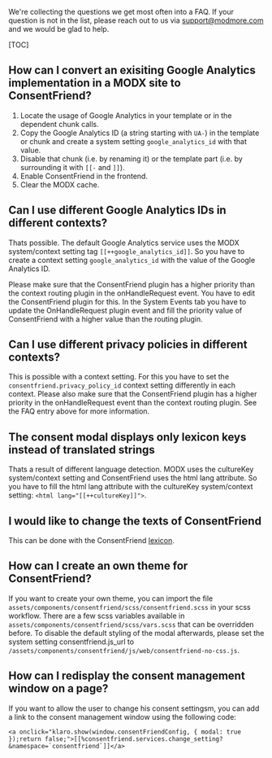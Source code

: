 We're collecting the questions we get most often into a FAQ. If your question is
not in the list, please reach out to us via support@modmore.com and we would be
glad to help.

[TOC]

## How can I convert an exisiting Google Analytics implementation in a MODX site to ConsentFriend?  

1. Locate the usage of Google Analytics in your template or in the dependent
chunk calls.
2. Copy the Google Analytics ID (a string starting with `UA-`) in
the template or chunk and create a system setting `google_analytics_id`
with that value.
3. Disable that chunk (i.e. by renaming it) or the template
part (i.e. by surrounding it with `[[-` and `]]`).
4. Enable ConsentFriend in the frontend.
5. Clear the MODX cache.

## Can I use different Google Analytics IDs in different contexts?

Thats possible. The default Google Analytics service uses the MODX
system/context setting tag `[[++google_analytics_id]]`. So you have to create a
context setting `google_analytics_id` with the value of the Google Analytics ID.

Please make sure that the ConsentFriend plugin has a higher priority than the
context routing plugin in the onHandleRequest event. You have to edit the
ConsentFriend plugin for this. In the System Events tab you have to update the
OnHandleRequest plugin event and fill the priority value of ConsentFriend with a
higher value than the routing plugin.

## Can I use different privacy policies in different contexts?

This is possible with a context setting. For this you have to set the
`consentfriend.privacy_policy_id` context setting differently in each context.
Please also make sure that the ConsentFriend plugin has a higher priority in the
onHandleRequest event than the context routing plugin. See the FAQ entry above
for more information.

## The consent modal displays only lexicon keys instead of translated strings

Thats a result of different language detection. MODX uses the cultureKey
system/context setting and ConsentFriend uses the html lang attribute. So you
have to fill the html lang attribute with the cultureKey system/context setting:
`<html lang="[[++cultureKey]]">`.

## I would like to change the texts of ConsentFriend

This can be done with the ConsentFriend [lexicon](06_Lexicon.md).

## How can I create an own theme for ConsentFriend?

If you want to create your own theme, you can import the file
`assets/components/consentfriend/scss/consentfriend.scss` in your scss workflow. There
are a few scss variables available in
`assets/components/consentfriend/scss/vars.scss` that can be overridden
before. To disable the default styling of the modal afterwards, please set the
system setting consentfriend.js_url to
`/assets/components/consentfriend/js/web/consentfriend-no-css.js`.

## How can I redisplay the consent management window on a page?

If you want to allow the user to change his consent settingsm, you can add a
link to the consent management window using the following code:

```
<a onclick="klaro.show(window.consentFriendConfig, { modal: true });return false;">[[%consentfriend.services.change_setting? &namespace=`consentfriend`]]</a>
```
